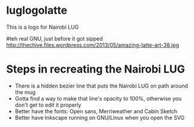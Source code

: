 luglogolatte
============

This is a logo for Nairobi LUG

#teh real GNU, just before it got sipped
http://thechive.files.wordpress.com/2013/05/amazing-latte-art-38.jpg

# Steps in recreating the Nairobi LUG

* There is a hidden bezier line that puts the Nairobi LUG on path around the mug
* Gotta find a way to make that line's opacity to 100%, otherwise you don't get to edit it properly
* Better have the fonts: Open sans, Merriweather and Cabin Sketch
* Better have Inkscape running on GNU/Linux when you open the SVG

